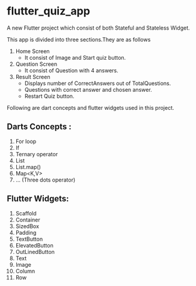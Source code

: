 # flutter_quiz_app

A new Flutter project which consist of both Stateful and Stateless Widget.

This app is divided into three sections.They are as follows 
1. Home Screen
    * It consist of Image and Start quiz button.
2. Question Screen
    * It consist of Question with 4 answers.
3. Result Screen
    * Displays number of CorrectAnswers out of TotalQuestions.
    * Questions with correct answer and chosen answer.
    * Restart Quiz button.

Following are dart concepts and flutter widgets used in this project.

## Darts Concepts :
1. For loop
2. If
3. Ternary operator
4. List
5. List.map()
6. Map<K,V>
7. … (Three dots operator)

## Flutter Widgets:
1. Scaffold
2. Container
3. SizedBox
4. Padding
5. TextButton
6. ElevatedButton
7. OutLinedButton
8. Text
9. Image
10. Column
11. Row
